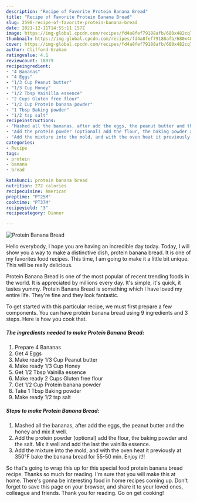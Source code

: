 ```yaml
---
description: "Recipe of Favorite Protein Banana Bread"
title: "Recipe of Favorite Protein Banana Bread"
slug: 2598-recipe-of-favorite-protein-banana-bread
date: 2021-12-11T14:55:11.157Z
image: https://img-global.cpcdn.com/recipes/fd4a8fef79188afb/680x482cq70/protein-banana-bread-recipe-main-photo.jpg
thumbnail: https://img-global.cpcdn.com/recipes/fd4a8fef79188afb/680x482cq70/protein-banana-bread-recipe-main-photo.jpg
cover: https://img-global.cpcdn.com/recipes/fd4a8fef79188afb/680x482cq70/protein-banana-bread-recipe-main-photo.jpg
author: Clifford Graham
ratingvalue: 4.1
reviewcount: 18979
recipeingredient:
- "4 Bananas"
- "4 Eggs"
- "1/3 Cup Peanut butter"
- "1/3 Cup Honey"
- "1/2 Tbsp Vainilla essence"
- "2 Cups Gluten free flour"
- "1/2 Cup Protein banana powder"
- "1 Tbsp Baking powder"
- "1/2 tsp salt"
recipeinstructions:
- "Mashed all the bananas, after add the eggs, the peanut butter and the honey and mix it well."
- "Add the protein powder (optional) add the flour, the baking powder and the salt. Mix it well and add the last the vainilla essence."
- "Add the mixture into the mold, and with the oven heat it previously at 350°F bake the banana bread for 55-50 min. Enjoy it!!"
categories:
- Recipe
tags:
- protein
- banana
- bread

katakunci: protein banana bread 
nutrition: 272 calories
recipecuisine: American
preptime: "PT25M"
cooktime: "PT37M"
recipeyield: "3"
recipecategory: Dinner

---
```



![Protein Banana Bread](https://img-global.cpcdn.com/recipes/fd4a8fef79188afb/680x482cq70/protein-banana-bread-recipe-main-photo.jpg)

Hello everybody, I hope you are having an incredible day today. Today, I will show you a way to make a distinctive dish, protein banana bread. It is one of my favorites food recipes. This time, I am going to make it a little bit unique. This will be really delicious.



Protein Banana Bread is one of the most popular of recent trending foods in the world. It is appreciated by millions every day. It's simple, it's quick, it tastes yummy. Protein Banana Bread is something which I have loved my entire life. They're fine and they look fantastic.


To get started with this particular recipe, we must first prepare a few components. You can have protein banana bread using 9 ingredients and 3 steps. Here is how you cook that.

<!--inarticleads1-->

##### The ingredients needed to make Protein Banana Bread:

1. Prepare 4 Bananas
1. Get 4 Eggs
1. Make ready 1/3 Cup Peanut butter
1. Make ready 1/3 Cup Honey
1. Get 1/2 Tbsp Vainilla essence
1. Make ready 2 Cups Gluten free flour
1. Get 1/2 Cup Protein banana powder
1. Take 1 Tbsp Baking powder
1. Make ready 1/2 tsp salt




<!--inarticleads2-->

##### Steps to make Protein Banana Bread:

1. Mashed all the bananas, after add the eggs, the peanut butter and the honey and mix it well.
1. Add the protein powder (optional) add the flour, the baking powder and the salt. Mix it well and add the last the vainilla essence.
1. Add the mixture into the mold, and with the oven heat it previously at 350°F bake the banana bread for 55-50 min. Enjoy it!!




So that's going to wrap this up for this special food protein banana bread recipe. Thanks so much for reading. I'm sure that you will make this at home. There's gonna be interesting food in home recipes coming up. Don't forget to save this page on your browser, and share it to your loved ones, colleague and friends. Thank you for reading. Go on get cooking!
